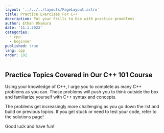 ```yaml
---
layout: '../../../layouts/PageLayout.astro'
title: Practice Exercises For C++
description: Put your Skills to Use with practice prooblems
author: Ethan Okamura
date: '11.1.2023'
categories:
  - cpp
  - beginner
published: true
lang: cpp
order: 102
---
```

## Practice Topics Covered in Our C++ 101 Course
Using your knowledge of C++, I urge you to complete as many C++ problems as you can. These problems will push you to think outside the box and familiarize yourself with C++ syntax and concepts.

The problems get increasingly more challenging as you go down the list and build on previous topics. If you get stuck or need to test your code, refer to the solutions page!

Good luck and have fun!